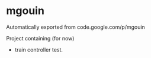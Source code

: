 # mgouin
Automatically exported from code.google.com/p/mgouin

Project containing (for now)
- train controller test.

